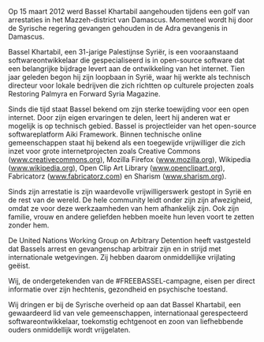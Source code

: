 Op 15 maart 2012 werd Bassel Khartabil aangehouden tijdens een golf van arrestaties in het Mazzeh-district van Damascus. Momenteel wordt hij door de Syrische regering gevangen gehouden in de Adra gevangenis in Damascus.

Bassel Khartabil, een 31-jarige Palestijnse Syriër, is een vooraanstaand softwareontwikkelaar die gespecialiseerd is in open-source software dat een belangrijke bijdrage levert aan de ontwikkeling van het internet. Tien jaar geleden begon hij zijn loopbaan in Syrië, waar hij werkte als technisch directeur voor lokale bedrijven die zich richtten op culturele projecten zoals Restoring Palmyra en Forward Syria Magazine.

Sinds die tijd staat Bassel bekend om zijn sterke toewijding voor een open internet. Door zijn eigen ervaringen te delen, leert hij anderen wat er mogelijk is op technisch gebied. Bassel is projectleider van het open-source softwareplatform Aiki Framework. Binnen technische online gemeenschappen staat hij bekend als een toegewijde vrijwilliger die zich inzet voor grote internetprojecten zoals Creative Commons (www.creativecommons.org), Mozilla Firefox (www.mozilla.org), Wikipedia (www.wikipedia.org), Open Clip Art Library (www.openclipart.org), Fabricatorz (www.fabricatorz.com) en Sharism (www.sharism.org).

Sinds zijn arrestatie is zijn waardevolle vrijwilligerswerk gestopt in Syrië en de rest van de wereld. De hele community leidt onder zijn zijn afwezigheid, omdat ze voor deze werkzaamheden van hem afhankelijk zijn. Ook zijn familie, vrouw en andere geliefden hebben moeite hun leven voort te zetten zonder hem.

De United Nations Working Group on Arbitrary Detention heeft vastgesteld dat Bassels arrest en gevangenschap arbitrair zijn en in strijd met internationale wetgevingen. Zij hebben daarom onmiddellijke vrijlating geëist.

Wij, de ondergetekenden van de #FREEBASSEL-campagne, eisen per direct informatie over zijn hechtenis, gezondheid en psychische toestand.

Wij dringen er bij de Syrische overheid op aan dat Bassel Khartabil, een gewaardeerd lid van vele gemeenschappen, internationaal gerespecteerd softwareontwikkelaar, toekomstig echtgenoot en zoon van liefhebbende ouders onmiddellijk wordt vrijgelaten.
